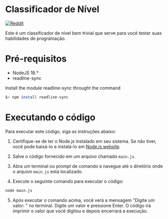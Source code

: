 # Classificador de Nível

[![Reddit](https://img.shields.io/badge/Reddit-000?style=for-the-badge&logo=reddit&logoColor=FF4500)](https://www.reddit.com/r/GodotPTBR/)

Este é um classificador de nível bem trivial que serve para você testar suas habilidades de programação.

# Pré-requisitos
- NodeJS 18.*
- readline-sync

Install the module readline-sync throught the command

```bash
$> npm install readline-sync 
```

# Executando o código

Para executar este código, siga as instruções abaixo:

1. Certifique-se de ter o Node.js instalado em seu sistema. Se não tiver, você pode baixá-lo e instalá-lo em [Node.js website](https://nodejs.org/).

2. Salve o código fornecido em um arquivo chamado `main.js`.

3. Abra um terminal ou prompt de comando e navegue até o diretório onde o arquivo `main.js` está localizado.

4. Execute o seguinte comando para executar o código:

```bash
node main.js
```

5. Após executar o comando acima, você verá a mensagem "Digite um valor: " no terminal. Digite um valor e pressione Enter. O código irá imprimir o valor que você digitou e depois encerrará a execução.

